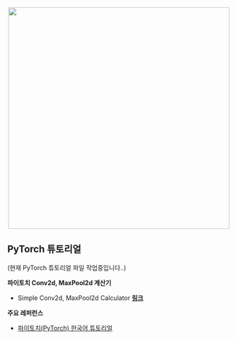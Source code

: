 <div align="center">
<img width="500" src="https://upload.wikimedia.org/wikipedia/commons/thumb/c/c6/PyTorch_logo_black.svg/2560px-PyTorch_logo_black.svg.png"/>
</div>

## PyTorch 튜토리얼

(현재 PyTorch 튜토리얼 파일 작업중입니다..)


**파이토치 Conv2d, MaxPool2d 계산기**
- Simple Conv2d, MaxPool2d Calculator [**링크**](https://bit.ly/torch-calc)


**주요 레퍼런스**
- [파이토치(PyTorch) 한국어 튜토리얼](https://tutorials.pytorch.kr/)
